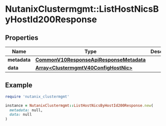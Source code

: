 # NutanixClustermgmt::ListHostNicsByHostId200Response

## Properties

| Name | Type | Description | Notes |
| ---- | ---- | ----------- | ----- |
| **metadata** | [**CommonV10ResponseApiResponseMetadata**](CommonV10ResponseApiResponseMetadata.md) |  | [optional] |
| **data** | [**Array&lt;ClustermgmtV40ConfigHostNic&gt;**](ClustermgmtV40ConfigHostNic.md) |  | [optional] |

## Example

```ruby
require 'nutanix_clustermgmt'

instance = NutanixClustermgmt::ListHostNicsByHostId200Response.new(
  metadata: null,
  data: null
)
```


